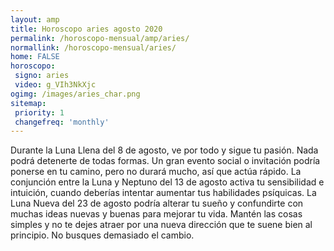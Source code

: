 ```yaml
---
layout: amp
title: Horoscopo aries agosto 2020 
permalink: /horoscopo-mensual/amp/aries/
normallink: /horoscopo-mensual/aries/
home: FALSE
horoscopo:
 signo: aries
 video: g_VIh3NkXjc
ogimg: /images/aries_char.png
sitemap:
 priority: 1
 changefreq: 'monthly'
---
```



Durante la Luna Llena del 8 de agosto, ve por todo y sigue tu pasión. Nada podrá detenerte de todas formas. Un gran evento social o invitación podría ponerse en tu camino, pero no durará mucho, así que actúa rápido. La conjunción entre la Luna y Neptuno del 13 de agosto activa tu sensibilidad e intuición, cuando deberías intentar aumentar tus habilidades psíquicas. La Luna Nueva del 23 de agosto podría alterar tu sueño y confundirte con muchas ideas nuevas y buenas para mejorar tu vida. Mantén las cosas simples y no te dejes atraer por una nueva dirección que te suene bien al principio. No busques demasiado el cambio. 